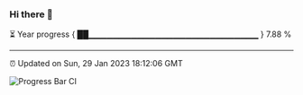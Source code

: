 ### Hi there 👋

⏳ Year progress { ██▁▁▁▁▁▁▁▁▁▁▁▁▁▁▁▁▁▁▁▁▁▁▁▁▁▁▁▁ } 7.88 %

---

⏰ Updated on Sun, 29 Jan 2023 18:12:06 GMT

![Progress Bar CI](https://github.com/liununu/liununu/workflows/Progress%20Bar%20CI/badge.svg)
